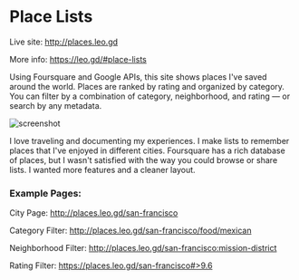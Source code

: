 # Place Lists

Live site: http://places.leo.gd

More info: https://leo.gd/#place-lists

Using Foursquare and Google APIs, this site shows places I've saved around the world. Places are ranked by rating and organized by category. You can filter by a combination of category, neighborhood, and rating — or search by any metadata.

![screenshot](https://github.com/leomancini31/place-lists/blob/master/readme/screenshot-compressed.jpg)

I love traveling and documenting my experiences. I make lists to remember places that I've enjoyed in different cities. Foursquare has a rich database of places, but I wasn't satisfied with the way you could browse or share lists. I wanted more features and a cleaner layout.

### Example Pages:

City Page: http://places.leo.gd/san-francisco

Category Filter: http://places.leo.gd/san-francisco/food/mexican

Neighborhood Filter: http://places.leo.gd/san-francisco:mission-district

Rating Filter: https://places.leo.gd/san-francisco#>9.6
